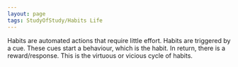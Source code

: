 ```yaml
---
layout: page
tags: StudyOfStudy/Habits Life 
---
```


Habits are automated actions that require little effort. Habits are triggered by a cue. These cues start a behaviour, which is the habit. In return, there is a reward/response. This is the virtuous or vicious cycle of habits. 